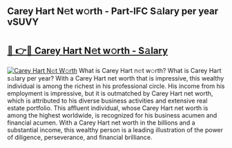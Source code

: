 ## Carey Hart N𝚎t w𝚘rth - Part-lFC S𝚊lary per year vSUVY

# <h2><a href="http://gc0q4k.nevu.top/?p=Carey+Hart">🔗 👉🔴 Carey Hart N𝚎t w𝚘rth - S𝚊lary</a></h2>

[![Carey Hart N𝚎t W𝚘rth](https://i.imgur.com/Oavwk0R.jpeg)](http://gc0q4k.nevu.top/?p=Carey+Hart)
What is Carey Hart n𝚎t w𝚘rth? What is Carey Hart s𝚊lary per year?
With a Carey Hart net worth that is impressive, this wealthy individual is among the richest in his professional circle. His income from his employment is impressive, but it is outmatched by Carey Hart net worth, which is attributed to his diverse business activities and extensive real estate portfolio. This affluent individual, whose Carey Hart net worth is among the highest worldwide, is recognized for his business acumen and financial acumen. With a Carey Hart net worth in the billions and a substantial income, this wealthy person is a leading illustration of the power of diligence, perseverance, and financial brilliance.
